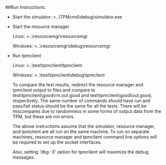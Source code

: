 ##Run Instructions:

* Start the simulator: >..\TPMcmd\debug\simulator.exe
        
* Start the resource manager

  Linux:  >..\resourcemgr\resourcemgr

  Windows: >..\resourcemgr\debug\resourcemgr

* Run tpmclient

  Linux:  >..\test\tpmclient\tpmclient

  Windows: >..\test\tpmclient\debug\tpmclient

  To compare the test results, redirect the resource manager and tpmclient output to files and compare to test\tpmclient\good\rm.out.good and test\tpmclient\good\out.good, respectively.  The same number of commands should have run and pass/fail status should be the same for all the tests.  There will be miscompares due to randomness in some forms of output data from the TPM, but these are not errors.
 
  The above instructions assume that the simulator, resource manager, and tpmclient are all run on the same machine.  To run on separate machines, resource manager and tpmclient command line options will be required to set up the socket interfaces.

  Also, setting 'dbg -3' option for tpmclient will maximize the debug messages.